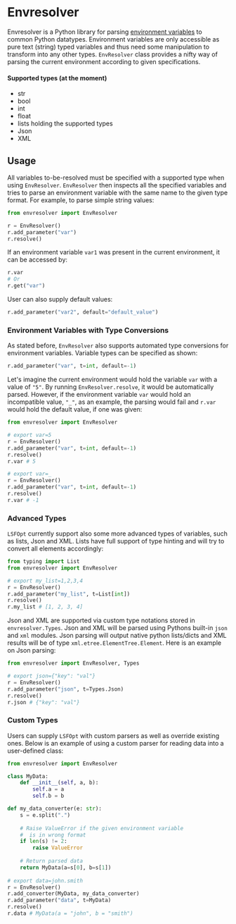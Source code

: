 # Envresolver
Envresolver is a Python library for parsing [environment variables](https://en.wikipedia.org/wiki/Environment_variable) 
to common Python datatypes. Environment variables are only accessible as pure text (string) typed variables and thus need
some manipulation to transform into any other types. `EnvResolver` class provides a nifty way of parsing the current 
environment according to given specifications.

#### Supported types (at the moment)
- str
- bool
- int
- float
- lists holding the supported types
- Json
- XML


## Usage

All variables to-be-resolved must be specified with a supported type when using `EnvResolver`. `EnvResolver` then inspects
all the specified variables and tries to parse an environment variable with the same name to the given type format. For example,
to parse simple string values:

```python
from envresolver import EnvResolver

r = EnvResolver()
r.add_parameter("var")
r.resolve()
```

If an environment variable `var1` was present in the current environment, it can be accessed by:

```python
r.var
# Or
r.get("var")
```

User can also supply default values:

```python
r.add_parameter("var2", default="default_value")
```

### Environment Variables with Type Conversions

As stated before, `EnvResolver` also supports automated type conversions for environment variables. Variable types can
be specified as shown:

```python
r.add_parameter("var", t=int, default=-1)
```

Let's imagine the current environment would hold the variable `var` with a value of `"5"`. By running `EnvResolver.resolve`, 
it would be automatically parsed. However, if the environment variable `var` would hold an incompatible value, `"_"`, as an example,
the parsing would fail and `r.var` would hold the default value, if one was given:

```python
from envresolver import EnvResolver

# export var=5
r = EnvResolver()
r.add_parameter("var", t=int, default=-1)
r.resolve()
r.var # 5

# export var=_
r = EnvResolver()
r.add_parameter("var", t=int, default=-1)
r.resolve()
r.var # -1
```

### Advanced Types

`LSFOpt` currently support also some more advanced types of variables, such as lists, Json and XML. Lists have full support
of type hinting and will try to convert all elements accordingly:

```python
from typing import List
from envresolver import EnvResolver

# export my_list=1,2,3,4
r = EnvResolver()
r.add_parameter("my_list", t=List[int])
r.resolve()
r.my_list # [1, 2, 3, 4]
```

Json and XML are supported via custom type notations stored in `envresolver.Types`. Json and XML will be parsed using Pythons built-in
`json` and `xml` modules. Json parsing will output native python lists/dicts and XML results will be of type `xml.etree.ElementTree.Element`.
Here is an example on Json parsing:

```python
from envresolver import EnvResolver, Types

# export json={"key": "val"}
r = EnvResolver()
r.add_parameter("json", t=Types.Json)
r.resolve()
r.json # {"key": "val"}
```

### Custom Types

Users can supply `LSFOpt` with custom parsers as well as override existing ones. Below is an example of using a custom parser
for reading data into a user-defined class:

```python
from envresolver import EnvResolver

class MyData:
    def __init__(self, a, b):
        self.a = a
        self.b = b

def my_data_converter(e: str):
    s = e.split(".")
    
    # Raise ValueError if the given environment variable
    #  is in wrong format
    if len(s) != 2:
        raise ValueError
    
    # Return parsed data
    return MyData(a=s[0], b=s[1])
        
# export data=john.smith
r = EnvResolver()
r.add_converter(MyData, my_data_converter)
r.add_parameter("data", t=MyData)
r.resolve()
r.data # MyData(a = "john", b = "smith")
```
